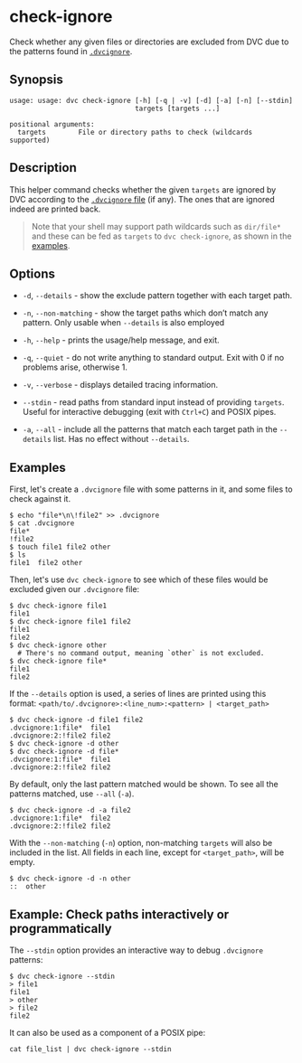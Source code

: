 # check-ignore

Check whether any given files or directories are excluded from DVC due to the
patterns found in [`.dvcignore`](/doc/user-guide/dvcignore).

## Synopsis

```usage
usage: usage: dvc check-ignore [-h] [-q | -v] [-d] [-a] [-n] [--stdin]
                               targets [targets ...]

positional arguments:
  targets        File or directory paths to check (wildcards supported)
```

## Description

This helper command checks whether the given `targets` are ignored by DVC
according to the [`.dvcignore` file](/doc/user-guide/dvcignore) (if any). The
ones that are ignored indeed are printed back.

> Note that your shell may support path wildcards such as `dir/file*` and these
> can be fed as `targets` to `dvc check-ignore`, as shown in the
> [examples](#examples).

## Options

- `-d`, `--details` - show the exclude pattern together with each target path.

- `-n`, `--non-matching` - show the target paths which don’t match any pattern.
  Only usable when `--details` is also employed

- `-h`, `--help` - prints the usage/help message, and exit.

- `-q`, `--quiet` - do not write anything to standard output. Exit with 0 if no
  problems arise, otherwise 1.

- `-v`, `--verbose` - displays detailed tracing information.

- `--stdin` - read paths from standard input instead of providing `targets`.
  Useful for interactive debugging (exit with `Ctrl+C`) and POSIX pipes.
  
- `-a`, `--all` - include all the patterns that match each target path in the
  `--details` list. Has no effect without `--details`.

## Examples

First, let's create a `.dvcignore` file with some patterns in it, and some files
to check against it.

```dvc
$ echo "file*\n\!file2" >> .dvcignore
$ cat .dvcignore
file*
!file2
$ touch file1 file2 other
$ ls
file1  file2 other
```

Then, let's use `dvc check-ignore` to see which of these files would be excluded
given our `.dvcignore` file:

```dvc
$ dvc check-ignore file1
file1
$ dvc check-ignore file1 file2
file1
file2
$ dvc check-ignore other
  # There's no command output, meaning `other` is not excluded.
$ dvc check-ignore file*
file1
file2
```

If the `--details` option is used, a series of lines are printed using this
format: `<path/to/.dvcignore>:<line_num>:<pattern> | <target_path>`

```dvc
$ dvc check-ignore -d file1 file2
.dvcignore:1:file*	file1
.dvcignore:2:!file2	file2
$ dvc check-ignore -d other
$ dvc check-ignore -d file*
.dvcignore:1:file*	file1
.dvcignore:2:!file2	file2
```

By default, only the last pattern matched would be shown. To see all the
patterns matched, use `--all` (`-a`).

```dvc
$ dvc check-ignore -d -a file2
.dvcignore:1:file*	file2
.dvcignore:2:!file2	file2
```

With the `--non-matching` (`-n`) option, non-matching `targets` will also be
included in the list. All fields in each line, except for `<target_path>`, will
be empty.

```dvc
$ dvc check-ignore -d -n other
::	other
```

## Example: Check paths interactively or programmatically

The `--stdin` option provides an interactive way to debug `.dvcignore` patterns:

```dvc
$ dvc check-ignore --stdin
> file1
file1
> other
> file2
file2
```

It can also be used as a component of a POSIX pipe:

```dvc
cat file_list | dvc check-ignore --stdin 
```
